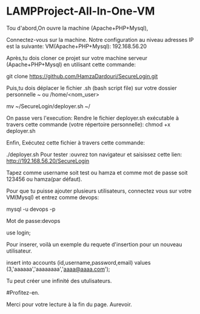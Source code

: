 # LAMPProject-All-In-One-VM


Tou d'abord,On ouvre la machine (Apache+PHP+Mysql),

Connectez-vous sur la machine. Notre configuration au niveau adresses IP est la suivante: 
VM(Apache+PHP+Mysql): 192.168.56.20

Après,tu dois cloner ce projet sur votre machine serveur (Apache+PHP+Mysql) en utilisant cette commande:

git clone https://github.com/HamzaDardouri/SecureLogin.git

Puis,tu dois déplacer le fichier .sh (bash script file) sur votre dossier personnelle ~ ou /home/<nom_user>

mv ~/SecureLogin/deployer.sh   ~/

On passe vers l'execution: Rendre le fichier deployer.sh exécutable à travers cette commande (votre répertoire personnelle): chmod +x deployer.sh

Enfin, Exécutez cette fichier à travers cette commande:

./deployer.sh
Pour tester :ouvrez ton navigateur et saisissez cette lien: http://192.168.56.20/SecureLogin 

Tapez comme username soit test ou hamza et comme mot de passe soit 123456 ou hamza(par défaut).

Pour que tu puisse ajouter plusieurs utilisateurs, connectez vous sur votre VM(Mysql) et entrez comme devops:

mysql -u devops -p

Mot de passe:devops 

use login; 

Pour inserer, voilà un exemple du requete d'insertion pour un nouveau utilisateur.


insert into accounts (id,username,password,email) values (3,'aaaaaa','aaaaaaaa','aaaa@aaaa.com');

Tu peut créer une infinité des utulisateurs.

#Profitez-en.

Merci pour votre lecture à la fin du page. Aurevoir.




